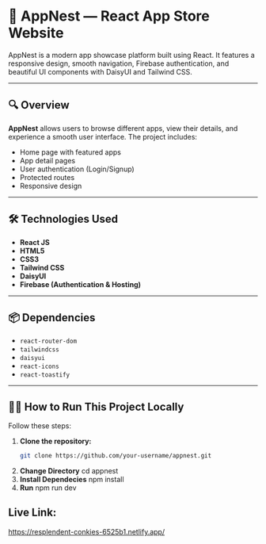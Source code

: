 # 📱 AppNest — React App Store Website

AppNest is a modern app showcase platform built using React. It features a responsive design, smooth navigation, Firebase authentication, and beautiful UI components with DaisyUI and Tailwind CSS.

---

## 🔍 Overview

**AppNest** allows users to browse different apps, view their details, and experience a smooth user interface. The project includes:

- Home page with featured apps
- App detail pages
- User authentication (Login/Signup)
- Protected routes
- Responsive design

---

## 🛠️ Technologies Used

- **React JS**
- **HTML5**
- **CSS3**
- **Tailwind CSS**
- **DaisyUI**
- **Firebase (Authentication & Hosting)**

---

## 📦 Dependencies

- `react-router-dom`
- `tailwindcss`
- `daisyui`
- `react-icons`
- `react-toastify`

---

## 🧑‍💻 How to Run This Project Locally

Follow these steps:

1. **Clone the repository:**
   ```bash
   git clone https://github.com/your-username/appnest.git
2. **Change Directory**
   cd appnest
3. **Install Dependecies**
   npm install
4. **Run**
   npm run dev

## Live Link:
https://resplendent-conkies-6525b1.netlify.app/
